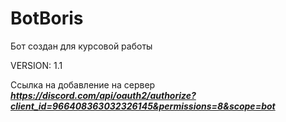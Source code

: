 ﻿# BotBoris
 
 Бот создан для курсовой работы
 
 VERSION: 1.1
 
 Ссылка на добавление на сервер
 ***https://discord.com/api/oauth2/authorize?client_id=966408363032326145&permissions=8&scope=bot***
 
 
 

